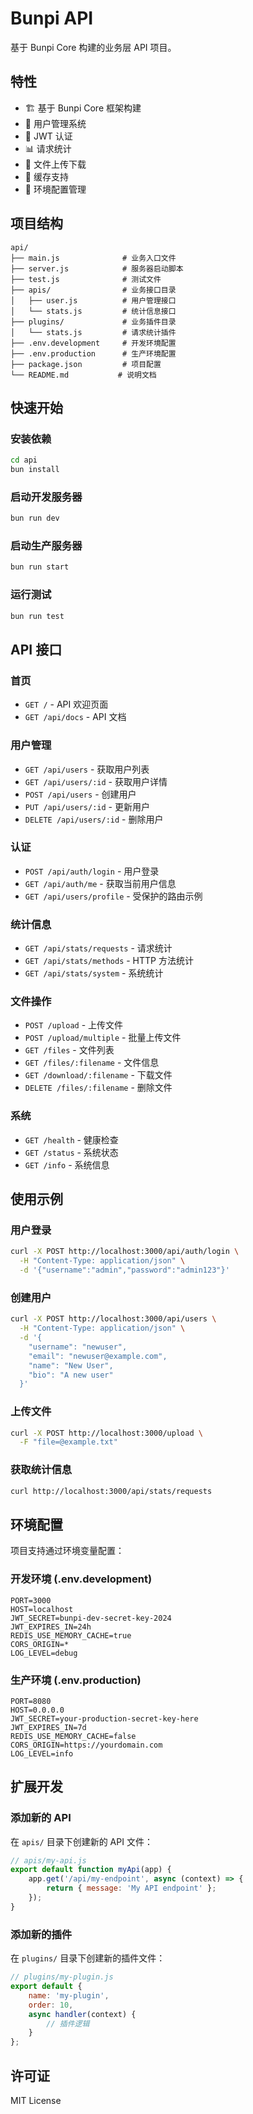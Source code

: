 # Bunpi API

基于 Bunpi Core 构建的业务层 API 项目。

## 特性

-   🏗️ 基于 Bunpi Core 框架构建
-   👥 用户管理系统
-   🔐 JWT 认证
-   📊 请求统计
-   📁 文件上传下载
-   💾 缓存支持
-   🔧 环境配置管理

## 项目结构

```
api/
├── main.js              # 业务入口文件
├── server.js            # 服务器启动脚本
├── test.js              # 测试文件
├── apis/                # 业务接口目录
│   ├── user.js          # 用户管理接口
│   └── stats.js         # 统计信息接口
├── plugins/             # 业务插件目录
│   └── stats.js         # 请求统计插件
├── .env.development     # 开发环境配置
├── .env.production      # 生产环境配置
├── package.json         # 项目配置
└── README.md           # 说明文档
```

## 快速开始

### 安装依赖

```bash
cd api
bun install
```

### 启动开发服务器

```bash
bun run dev
```

### 启动生产服务器

```bash
bun run start
```

### 运行测试

```bash
bun run test
```

## API 接口

### 首页

-   `GET /` - API 欢迎页面
-   `GET /api/docs` - API 文档

### 用户管理

-   `GET /api/users` - 获取用户列表
-   `GET /api/users/:id` - 获取用户详情
-   `POST /api/users` - 创建用户
-   `PUT /api/users/:id` - 更新用户
-   `DELETE /api/users/:id` - 删除用户

### 认证

-   `POST /api/auth/login` - 用户登录
-   `GET /api/auth/me` - 获取当前用户信息
-   `GET /api/users/profile` - 受保护的路由示例

### 统计信息

-   `GET /api/stats/requests` - 请求统计
-   `GET /api/stats/methods` - HTTP 方法统计
-   `GET /api/stats/system` - 系统统计

### 文件操作

-   `POST /upload` - 上传文件
-   `POST /upload/multiple` - 批量上传文件
-   `GET /files` - 文件列表
-   `GET /files/:filename` - 文件信息
-   `GET /download/:filename` - 下载文件
-   `DELETE /files/:filename` - 删除文件

### 系统

-   `GET /health` - 健康检查
-   `GET /status` - 系统状态
-   `GET /info` - 系统信息

## 使用示例

### 用户登录

```bash
curl -X POST http://localhost:3000/api/auth/login \
  -H "Content-Type: application/json" \
  -d '{"username":"admin","password":"admin123"}'
```

### 创建用户

```bash
curl -X POST http://localhost:3000/api/users \
  -H "Content-Type: application/json" \
  -d '{
    "username": "newuser",
    "email": "newuser@example.com",
    "name": "New User",
    "bio": "A new user"
  }'
```

### 上传文件

```bash
curl -X POST http://localhost:3000/upload \
  -F "file=@example.txt"
```

### 获取统计信息

```bash
curl http://localhost:3000/api/stats/requests
```

## 环境配置

项目支持通过环境变量配置：

### 开发环境 (.env.development)

```
PORT=3000
HOST=localhost
JWT_SECRET=bunpi-dev-secret-key-2024
JWT_EXPIRES_IN=24h
REDIS_USE_MEMORY_CACHE=true
CORS_ORIGIN=*
LOG_LEVEL=debug
```

### 生产环境 (.env.production)

```
PORT=8080
HOST=0.0.0.0
JWT_SECRET=your-production-secret-key-here
JWT_EXPIRES_IN=7d
REDIS_USE_MEMORY_CACHE=false
CORS_ORIGIN=https://yourdomain.com
LOG_LEVEL=info
```

## 扩展开发

### 添加新的 API

在 `apis/` 目录下创建新的 API 文件：

```javascript
// apis/my-api.js
export default function myApi(app) {
    app.get('/api/my-endpoint', async (context) => {
        return { message: 'My API endpoint' };
    });
}
```

### 添加新的插件

在 `plugins/` 目录下创建新的插件文件：

```javascript
// plugins/my-plugin.js
export default {
    name: 'my-plugin',
    order: 10,
    async handler(context) {
        // 插件逻辑
    }
};
```

## 许可证

MIT License
